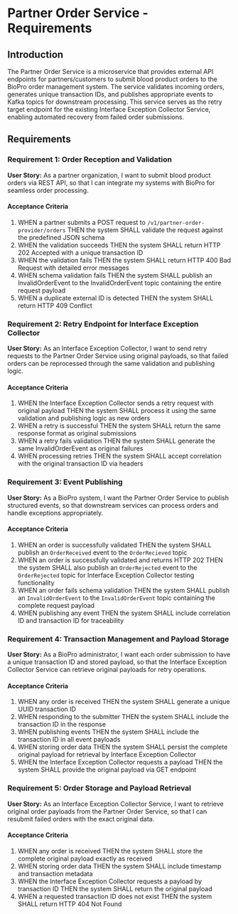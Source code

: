 # Partner Order Service - Requirements

## Introduction

The Partner Order Service is a microservice that provides external API endpoints for partners/customers to submit blood product orders to the BioPro order management system. The service validates incoming orders, generates unique transaction IDs, and publishes appropriate events to Kafka topics for downstream processing. This service serves as the retry target endpoint for the existing Interface Exception Collector Service, enabling automated recovery from failed order submissions.

## Requirements

### Requirement 1: Order Reception and Validation

**User Story:** As a partner organization, I want to submit blood product orders via REST API, so that I can integrate my systems with BioPro for seamless order processing.

#### Acceptance Criteria

1. WHEN a partner submits a POST request to `/v1/partner-order-provider/orders` THEN the system SHALL validate the request against the predefined JSON schema
2. WHEN the validation succeeds THEN the system SHALL return HTTP 202 Accepted with a unique transaction ID
3. WHEN the validation fails THEN the system SHALL return HTTP 400 Bad Request with detailed error messages
4. WHEN schema validation fails THEN the system SHALL publish an InvalidOrderEvent to the InvalidOrderEvent topic containing the entire request payload
5. WHEN a duplicate external ID is detected THEN the system SHALL return HTTP 409 Conflict

### Requirement 2: Retry Endpoint for Interface Exception Collector

**User Story:** As an Interface Exception Collector, I want to send retry requests to the Partner Order Service using original payloads, so that failed orders can be reprocessed through the same validation and publishing logic.

#### Acceptance Criteria

1. WHEN the Interface Exception Collector sends a retry request with original payload THEN the system SHALL process it using the same validation and publishing logic as new orders
2. WHEN a retry is successful THEN the system SHALL return the same response format as original submissions
3. WHEN a retry fails validation THEN the system SHALL generate the same InvalidOrderEvent as original failures
4. WHEN processing retries THEN the system SHALL accept correlation with the original transaction ID via headers

### Requirement 3: Event Publishing

**User Story:** As a BioPro system, I want the Partner Order Service to publish structured events, so that downstream services can process orders and handle exceptions appropriately.

#### Acceptance Criteria

1. WHEN an order is successfully validated THEN the system SHALL publish an `OrderReceived` event to the `OrderRecieved` topic
2. WHEN an order is successfully validated and returns HTTP 202 THEN the system SHALL also publish an `OrderRejected` event to the `OrderRejected` topic for Interface Exception Collector testing functionality
3. WHEN an order fails schema validation THEN the system SHALL publish an `InvalidOrderEvent` to the `InvalidOrderEvent` topic containing the complete request payload
4. WHEN publishing any event THEN the system SHALL include correlation ID and transaction ID for traceability

### Requirement 4: Transaction Management and Payload Storage

**User Story:** As a BioPro administrator, I want each order submission to have a unique transaction ID and stored payload, so that the Interface Exception Collector Service can retrieve original payloads for retry operations.

#### Acceptance Criteria

1. WHEN any order is received THEN the system SHALL generate a unique UUID transaction ID
2. WHEN responding to the submitter THEN the system SHALL include the transaction ID in the response
3. WHEN publishing events THEN the system SHALL include the transaction ID in all event payloads
4. WHEN storing order data THEN the system SHALL persist the complete original payload for retrieval by Interface Exception Collector
5. WHEN the Interface Exception Collector requests a payload THEN the system SHALL provide the original payload via GET endpoint

### Requirement 5: Order Storage and Payload Retrieval

**User Story:** As an Interface Exception Collector Service, I want to retrieve original order payloads from the Partner Order Service, so that I can resubmit failed orders with the exact original data.

#### Acceptance Criteria

1. WHEN any order is received THEN the system SHALL store the complete original payload exactly as received
2. WHEN storing order data THEN the system SHALL include timestamp and transaction metadata
3. WHEN the Interface Exception Collector requests a payload by transaction ID THEN the system SHALL return the original payload
4. WHEN a requested transaction ID does not exist THEN the system SHALL return HTTP 404 Not Found